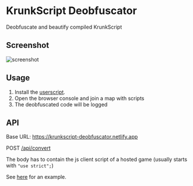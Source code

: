 # KrunkScript Deobfuscator

Deobfuscate and beautify compiled KrunkScript

## Screenshot

![screenshot](https://user-images.githubusercontent.com/55899582/188719075-d5121171-07dc-49b0-9da7-b292de39d131.png)

## Usage

1. Install the [userscript](https://github.com/j4k0xb/krunkscript-deobfuscator/raw/master/script.user.js).
2. Open the browser console and join a map with scripts
3. The deobfuscated code will be logged

## API

Base URL: https://krunkscript-deobfuscator.netlify.app

POST [/api/convert](https://krunkscript-deobfuscator.netlify.app/api/convert)

The body has to contain the js client script of a hosted game (usually starts with `"use strict";`)

See [here](./script.user.js) for an example.
